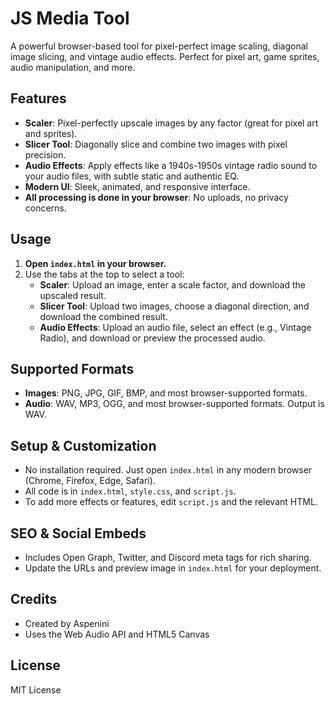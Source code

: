 # JS Media Tool

A powerful browser-based tool for pixel-perfect image scaling, diagonal image slicing, and vintage audio effects. Perfect for pixel art, game sprites, audio manipulation, and more.

## Features

- **Scaler**: Pixel-perfectly upscale images by any factor (great for pixel art and sprites).
- **Slicer Tool**: Diagonally slice and combine two images with pixel precision.
- **Audio Effects**: Apply effects like a 1940s-1950s vintage radio sound to your audio files, with subtle static and authentic EQ.
- **Modern UI**: Sleek, animated, and responsive interface.
- **All processing is done in your browser**: No uploads, no privacy concerns.

## Usage

1. **Open `index.html` in your browser.**
2. Use the tabs at the top to select a tool:
   - **Scaler**: Upload an image, enter a scale factor, and download the upscaled result.
   - **Slicer Tool**: Upload two images, choose a diagonal direction, and download the combined result.
   - **Audio Effects**: Upload an audio file, select an effect (e.g., Vintage Radio), and download or preview the processed audio.

## Supported Formats
- **Images**: PNG, JPG, GIF, BMP, and most browser-supported formats.
- **Audio**: WAV, MP3, OGG, and most browser-supported formats. Output is WAV.

## Setup & Customization
- No installation required. Just open `index.html` in any modern browser (Chrome, Firefox, Edge, Safari).
- All code is in `index.html`, `style.css`, and `script.js`.
- To add more effects or features, edit `script.js` and the relevant HTML.

## SEO & Social Embeds
- Includes Open Graph, Twitter, and Discord meta tags for rich sharing.
- Update the URLs and preview image in `index.html` for your deployment.

## Credits
- Created by Aspenini
- Uses the Web Audio API and HTML5 Canvas

## License
MIT License 